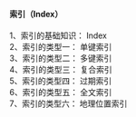 #### 索引（Index）
1、索引的基础知识： Index </br>
2、索引的类型一： 单键索引 </br>
3、索引的类型二： 多键索引 </br>
4、索引的类型三： 复合索引 </br>
5、索引的类型四： 过期索引 </br>
6、索引的类型五： 全文索引 </br>
7、索引的类型六： 地理位置索引 </br>
